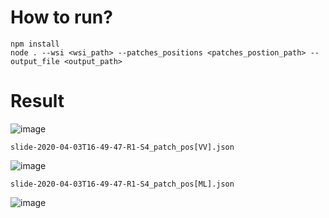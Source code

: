 
# How to run?

```
npm install
node . --wsi <wsi_path> --patches_positions <patches_postion_path> --output_file <output_path>
```

# Result

![image](images/rec1.png)

`slide-2020-04-03T16-49-47-R1-S4_patch_pos[VV].json`

![image](images/rec2.png)

`slide-2020-04-03T16-49-47-R1-S4_patch_pos[ML].json`

![image](images/rec3.png)